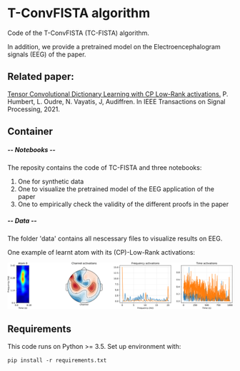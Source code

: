 # T-ConvFISTA algorithm

Code of the T-ConvFISTA (TC-FISTA) algorithm.

In addition, we provide a pretrained model on the Electroencephalogram signals (EEG) of the paper.

## Related paper:

[Tensor Convolutional Dictionary Learning with CP Low-Rank activations.](https://ieeexplore.ieee.org/abstract/document/9652115)
P. Humbert, L. Oudre, N. Vayatis, J, Audiffren. In IEEE Transactions on Signal Processing, 2021.

## Container

##### -- Notebooks --
The reposity contains the code of TC-FISTA and three notebooks:

1) One for synthetic data
2) One to visualize the pretrained model of the EEG application of the paper
3) One to empirically check the validity of the different proofs in the paper

##### -- Data --
The folder 'data' contains all nescessary files to visualize results on EEG.

One example of learnt atom with its (CP)-Low-Rank activations:

<img src="./outputs_eeg/atom_active_0_.png" alt="drawing" width="1000"/>

## Requirements

This code runs on Python >= 3.5. Set up environment with:
```
pip install -r requirements.txt
```

